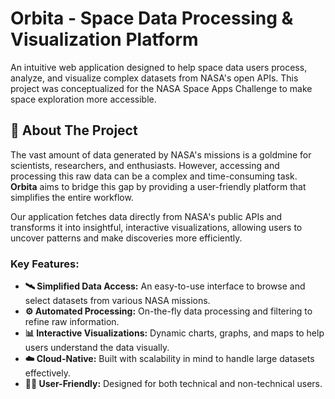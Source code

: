 # Orbita - Space Data Processing & Visualization Platform


An intuitive web application designed to help space data users process, analyze, and visualize complex datasets from NASA's open APIs. This project was conceptualized for the NASA Space Apps Challenge to make space exploration more accessible.

## 🚀 About The Project

The vast amount of data generated by NASA's missions is a goldmine for scientists, researchers, and enthusiasts. However, accessing and processing this raw data can be a complex and time-consuming task. **Orbita** aims to bridge this gap by providing a user-friendly platform that simplifies the entire workflow.

Our application fetches data directly from NASA's public APIs and transforms it into insightful, interactive visualizations, allowing users to uncover patterns and make discoveries more efficiently.

### Key Features:

* **🛰️ Simplified Data Access:** An easy-to-use interface to browse and select datasets from various NASA missions.
* **⚙️ Automated Processing:** On-the-fly data processing and filtering to refine raw information.
* **📊 Interactive Visualizations:** Dynamic charts, graphs, and maps to help users understand the data visually.
* **☁️ Cloud-Native:** Built with scalability in mind to handle large datasets effectively.
* **👨‍💻 User-Friendly:** Designed for both technical and non-technical users.
